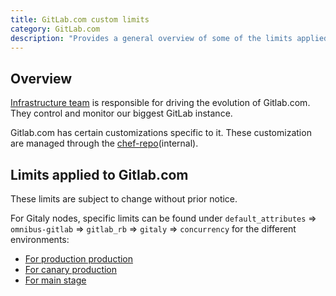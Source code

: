 ```yaml
---
title: GitLab.com custom limits
category: GitLab.com
description: "Provides a general overview of some of the limits applied exclusively to GitLab.com (SaaS)"
---
```


## Overview

[Infrastructure team](https://about.gitlab.com/handbook/engineering/infrastructure/) is responsible for driving the evolution of Gitlab.com. They control and monitor our biggest GitLab instance.

Gitlab.com has certain customizations specific to it. These customization are  managed through the [chef-repo](https://gitlab.com/gitlab-com/gl-infra/chef-repo)(internal).

## Limits applied to Gitlab.com

These limits are subject to change without prior notice.

For Gitaly nodes, specific limits can be found under `default_attributes` => `omnibus-gitlab` => `gitlab_rb` => `gitaly` => `concurrency` for the different environments:

- [For production production](https://gitlab.com/gitlab-com/gl-infra/chef-repo/-/blob/master/roles/gprd-base-stor-gitaly-common.json)
- [For canary production](https://gitlab.com/gitlab-com/gl-infra/chef-repo/-/blob/master/roles/gprd-base-stor-gitaly-cny.json)
- [For main stage](https://gitlab.com/gitlab-com/gl-infra/chef-repo/-/blob/master/roles/gprd-base-stor-gitaly.json)
